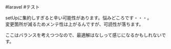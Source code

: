#laravel #テスト 

setUpに集約しすぎると辛い可能性があります。悩みどころです・・・。  
変更箇所が減るためメンテ性は上がるんですが、可読性が落ちます。

ここはバランスを考えつつなので、最適解はなしって感じになるかもしれないです。